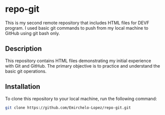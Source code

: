 # repo-git

This is my second remote repository that includes HTML files for DEVF program. I used basic git commands to push from my local machine to GitHub using git bash only.

## Description

This repository contains HTML files demonstrating my initial experience with Git and GitHub. The primary objective is to practice and understand the basic git operations.

## Installation

To clone this repository to your local machine, run the following command:
```bash
git clone https://github.com/Emirchelo-Lopez/repo-git.git
